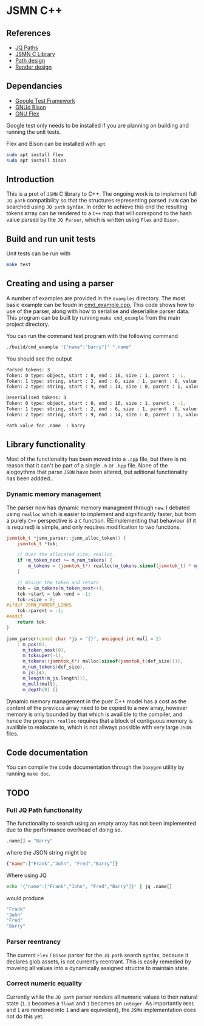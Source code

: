 # JSMN C++

## References

- [JQ Paths](https://jqlang.org/manual/)
- [JSMN C Library](https://github.com/zserge/jsmn)
- [Path design](docs/path-design.md)
- [Render design](docs/render-design.md)

## Dependancies

- [Google Test Framework](https://github.com/google/googletest)
- [GNUd Bison](https://www.gnu.org/software/bison/)
- [GNU Flex](https://gothub.projectsegfau.lt/westes/flex/)

Google test only needs to be installed if you are planning on building and running the unit tests. 

Flex and Bison can be installed with `apt`

```bash
sudo apt install flex 
sudo apt install bison
```

## Introduction

This is a prot of `JSMN` C library to C++. The ongoing work is to implement full `JQ path` compatibility so that the structures representing parsed `JSON` can be searched using `JQ path` syntax. In order to achieve this end the resulting tokens array can be rendered to a `C++` map that will corespond to the hash value parsed by the `JQ Parser`, which is written using `Flex` and `Bison`.

## Build and run unit tests

Unit tests can be run with

```bash
make test
```

## Creating and using a parser

A number of examples are provided in the `examples` directory. The most basic example can be foudn in [cmd_example.cpp](examples/cmd_example.cpp), This code shows how to use of the parser, along with how to serialise and deserialise parser data. This program can be built by running `make cmd_example` from the main project directory.

You can run the command test program with the following command

```bash
./build/cmd_example '{"name":"barry"}' ".name"
```

You should see the output

```bash
Parsed tokens: 3
Token: 0 type: object, start : 0, end : 16, size : 1, parent : -1, 
Token: 1 type: string, start : 2, end : 6, size : 1, parent : 0, value: "name"
Token: 2 type: string, start : 9, end : 14, size : 0, parent : 1, value: "barry"

Deserialised tokens: 3
Token: 0 type: object, start : 0, end : 16, size : 1, parent : -1, 
Token: 1 type: string, start : 2, end : 6, size : 1, parent : 0, value: "name"
Token: 2 type: string, start : 9, end : 14, size : 0, parent : 1, value: "barry"

Path value for .name  : barry
```

## Library functionality

Most of the functionality has been moved into a `.cpp` file, but there is no reason that it can't be part of a single `.h` or `.hpp` file. None of the alogoythms that parse `JSON` have been altered, but aditional functionality has been addded..

### Dynamic memory management

The parser now has dynamic memory managment through `new`. I debated using `realloc` which is easier to implement and significantly faster, but from a purely `C++` perspective is a `C` function. REimplementing that behaviour (if it is required) is simple, and only requires modification to two functions.

```c++
jsmntok_t *jsmn_parser::jsmn_alloc_token() {
    jsmntok_t *tok;

    // Over the allocated size, realloc.
    if (m_token_next >= m_num_tokens) {
        m_tokens = (jsmntok_t*) realloc(m_tokens,sizeof(jsmntok_t) * m_num_tokens *m_mull);
    }

    // ASsign the token and return
    tok = &m_tokens[m_token_next++];
    tok->start = tok->end = -1;
    tok->size = 0;
#ifdef JSMN_PARENT_LINKS
    tok->parent = -1;
#endif
    return tok;
}

jsmn_parser(const char *js = "{}", unsigned int mull = 2)
    : m_pos(0), 
      m_token_next(0), 
      m_toksuper(-1),
      m_tokens((jsmntok_t*) malloc(sizeof(jsmntok_t(def_size)))), 
      m_num_tokens(def_size),
      m_js(js), 
      m_length(m_js.length()), 
      m_mull(mull), 
      m_depth(0) {}
```

Dynamic memory management in the puer C++ model has a cost as the content of the previous array need to be copied to a new array, however memory is only bounded by that which is availible to the compiler, and hence the program. `realloc` requires that a block of contiguous memory is availible to realocate to, which is not allways possible with very large `JSON` files.

## Code documentation

You can compile the code documentation through the `Doxygen` utility by running `make doc`. 

## TODO

### Full JQ Path functionality 

The functionality to search using an empty array has not been implemented due to the performance overhead of doing so.

```bash
.name[] = "Barry"
```

where the JSON string might be

```json
{"name":["Frank","John", "Fred","Barry"]}
```

Where using JQ 

```bash 
echo '{"name":["Frank","John", "Fred","Barry"]}' | jq .name[] 
```

would produce

```bash
"Frank"
"John"
"Fred"
"Barry"
```

### Parser reentrancy

The current `Flex` / `Bison` parser for the `JQ path` search syntax, because it declares glob assets, is not currently reentrant. This is easily remedied by moveing all values into a dynamically assigned structre to maintain state.

### Correct numeric equality

Currently while the `JQ path` parser renders all numeric values to their natural state (`1.1` becomes a `float` and `1` becomes an `integer`. As importantly `0001` and `1` are rendered into `1` and are equivolent), the `JSMN` implementation does not do this yet.
